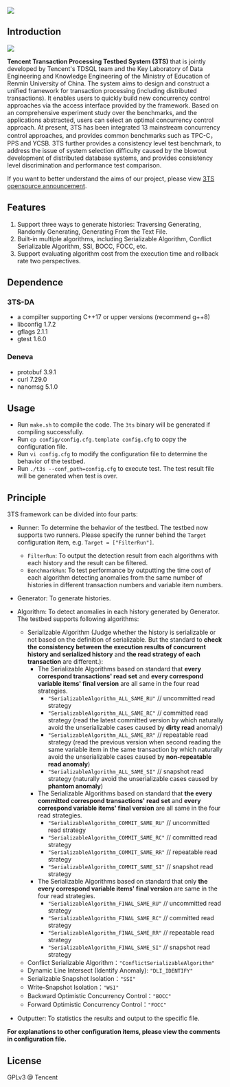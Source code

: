 ![](assets/logo.png)

## Introduction

![](https://img.shields.io/badge/license-GPLv3-brightgreen)

**Tencent Transaction Processing Testbed System (3TS)** that is jointly developed by Tencent's TDSQL team and the Key Laboratory of Data Engineering and Knowledge Engineering of the Ministry of Education of Renmin University of China. The system aims to design and construct a unified framework for transaction processing (including distributed transactions). It enables users to quickly build new concurrency control approaches via the access interface provided by the framework. Based on an comprehensive experiment study over the benchmarks, and the applications abstracted, users can select an optimal concurrency control approach. At present, 3TS has been integrated 13 mainstream concurrency control approaches, and provides common benchmarks such as TPC-C，PPS and YCSB. 3TS further provides a consistency level test benchmark, to address the issue of system selection difficulty caused by the blowout development of distributed database systems, and provides consistency level discrimination and performance test comparison.

If you want to better understand the aims of our project, please view [3TS opensource announcement](doc/en/announcement.md).

## Features

1. Support three ways to generate histories: Traversing Generating, Randomly Generating, Generating From the Text File.
2. Built-in multiple algorithms, including Serializable Algorithm, Conflict Serializable Algorithm, SSI, BOCC, FOCC, etc. 
3. Support evaluating algorithm cost from the execution time and rollback rate two perspectives.

## Dependence

### 3TS-DA

- a compilter supporting C++17 or upper versions (recommend g++8)
- libconfig 1.7.2
- gflags 2.1.1
- gtest 1.6.0

### Deneva

- protobuf 3.9.1
- curl 7.29.0
- nanomsg 5.1.0

## Usage

- Run `make.sh` to compile the code. The `3ts` binary will be generated if compiling successfully.
- Run `cp config/config.cfg.template config.cfg` to copy the configuration file.
- Run `vi config.cfg` to modify the configuration file to determine the behavior of the testbed.
- Run `./t3s --conf_path=config.cfg` to execute test. The test result file will be generated when test is over.

## Principle

3TS framework can be divided into four parts:

- Runner: To determine the behavior of the testbed. The testbed now supports two runners. Please specify the runner behind the `Target` configuration item, e.g. `Target = ["FilterRun"]`.
  - `FilterRun`: To output the detection result from each algorithms with each history and the result can be filtered.
  - `BenchmarkRun`: To test performance by outputting the time cost of each algorithm detecting anomalies from the same number of histories in different transaction numbers and variable item numbers. 
- Generator: To generate histories.
- Algorithm: To detect anomalies in each history generated by Generator. The testbed supports following algorithms:
  - Serializable Algorithm (Judge whether the history is serializable or not based on the definition of serializable. But the standard to **check the consistency between the execution results of concurrent history and serialized history** and **the read strategy of each transaction** are different.):
    - The Serializable Algorithms based on standard that **every correspond transactions' read set** and **every correspond variable items' final version** are all same in the four read strategies.
      - `"SerializableAlgorithm_ALL_SAME_RU"` // uncommitted read strategy
      - `"SerializableAlgorithm_ALL_SAME_RC"` //  committed read strategy (read the latest committed version by which naturally avoid the unserializable cases caused by **dirty read** anomaly)
      - `"SerializableAlgorithm_ALL_SAME_RR"` // repeatable read strategy (read the previous version when second reading the same variable item in the same transaction by which naturally avoid the unserializable cases caused by **non-repeatable read anomaly**)
      - `"SerializableAlgorithm_ALL_SAME_SI"` // snapshot read strategy (naturally avoid the unserializable cases caused by **phantom anomaly**)
    - The Serializable Algorithms based on standard that **the every committed correspond transactions' read set** and **every correspond  variable items' final version** are all same in the four read strategies.
      - `"SerializableAlgorithm_COMMIT_SAME_RU"` // uncommitted read strategy
      - `"SerializableAlgorithm_COMMIT_SAME_RC"` // committed read strategy
      - `"SerializableAlgorithm_COMMIT_SAME_RR"` // repeatable read strategy
      - `"SerializableAlgorithm_COMMIT_SAME_SI"` // snapshot read strategy
    - The Serializable Algorithms based on standard that only **the every correspond  variable items' final version** are same in the four read strategies.
      - `"SerializableAlgorithm_FINAL_SAME_RU"` // uncommitted read strategy
      - `"SerializableAlgorithm_FINAL_SAME_RC"` // committed read strategy
      - `"SerializableAlgorithm_FINAL_SAME_RR"` // repeatable read strategy
      - `"SerializableAlgorithm_FINAL_SAME_SI"` // snapshot read strategy
  - Conflict Serializable Algorithm：`"ConflictSerializableAlgorithm"`
  - Dynamic Line Intersect (Identify Anomaly): `"DLI_IDENTIFY"`
  - Serializable Snapshot Isolation：`"SSI"`
  - Write-Snapshot Isolation：`"WSI"`
  - Backward Optimistic Concurrency Control：`"BOCC"`
  - Forward Optimistic Concurrency Control：`"FOCC"`

- Outputter: To statistics the results and output to the specific file.

**For explanations to other configuration items, please view the comments in configuration file.**

## License

GPLv3 @ Tencent
